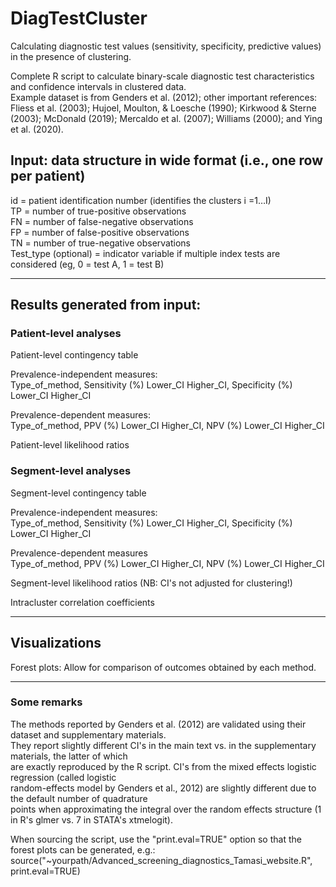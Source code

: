 # DiagTestCluster
Calculating diagnostic test values (sensitivity, specificity, predictive values) in the presence of clustering.  

Complete R script to calculate binary-scale diagnostic test characteristics and confidence intervals in clustered data.  
Example dataset is from Genders et al. (2012); other important references: Fliess et al. (2003); Hujoel, Moulton, & Loesche (1990); 
Kirkwood & Sterne (2003); McDonald (2019); Mercaldo et al. (2007); Williams (2000); and Ying et al. (2020).

## Input: data structure in wide format (i.e., one row per patient)  
id = patient identification number (identifies the clusters i =1…I)  
TP = number of true-positive observations  
FN = number of false-negative observations  
FP = number of false-positive observations  
TN = number of true-negative observations  
Test_type (optional) = indicator variable if multiple index tests are considered (eg, 0 = test A, 1 = test B)  

____________________________							

## Results generated from input:
### Patient-level analyses							
							
Patient-level contingency table							

Prevalence-independent measures:   	  						
	Type_of_method,	Sensitivity (%)	Lower_CI	Higher_CI,	Specificity (%)	Lower_CI	Higher_CI
												
Prevalence-dependent measures:   	  						
	Type_of_method,	PPV (%)	Lower_CI	Higher_CI,	NPV (%)	Lower_CI	Higher_CI
							
Patient-level likelihood ratios							
							
### Segment-level analyses							
							
Segment-level contingency table							
							
Prevalence-independent measures:	     						
	Type_of_method,	Sensitivity (%)	Lower_CI	Higher_CI,	Specificity (%)	Lower_CI	Higher_CI

Prevalence-dependent measures	     						
	Type_of_method,	PPV (%)	Lower_CI	Higher_CI,	NPV (%)	Lower_CI	Higher_CI
							
Segment-level likelihood ratios (NB: CI's not adjusted for clustering!)							

Intracluster correlation coefficients	

____________________________

## Visualizations
Forest plots: Allow for comparison of outcomes obtained by each method. 
____________________________						

### Some remarks 

The methods reported by Genders et al. (2012) are validated using their dataset and supplementary materials.  
They report slightly different CI's in the main text vs. in the supplementary materials, the latter of which   
are exactly reproduced by the R script. CI's from the mixed effects logistic regression (called logistic   
random-effects model by Genders et al., 2012) are slightly different due to the default number of quadrature  
points when approximating the integral over the random effects structure (1 in R's glmer vs. 7 in STATA's xtmelogit).

When sourcing the script, use the "print.eval=TRUE" option so that the forest plots can be generated, e.g.: source("~yourpath/Advanced_screening_diagnostics_Tamasi_website.R", print.eval=TRUE)

  


